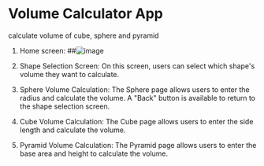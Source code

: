 # Volume Calculator App
 calculate volume of cube, sphere and pyramid
 
 1. Home screen:
  ##![image](https://github.com/user-attachments/assets/614e209a-6451-4469-9dd4-6cd402f24d5f)


 3. Shape Selection Screen:
 On this screen, users can select which shape's volume they want to calculate.

4. Sphere Volume Calculation:
The Sphere page allows users to enter the radius and calculate the volume. A "Back" button is available to return to the shape selection screen.

5. Cube Volume Calculation:
The Cube page allows users to enter the side length and calculate the volume.

6. Pyramid Volume Calculation:
The Pyramid page allows users to enter the base area and height to calculate the volume.






